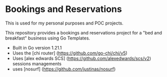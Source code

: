 # Bookings and Reservations

This is used for my personal purposes and POC projects.

This repository provides a bookings and reservations project for a "bed and breakfast" business using Go Templates.

- Built in Go version 1.21.1
- Uses the [chi router] (https://github.com/go-chi/chi/v5)
- Uses [alex edwards SCS] (https://github.com/alexedwards/scs/v2) sessions managements
- uses [nosurf] (https://github.com/justinas/nosurf)